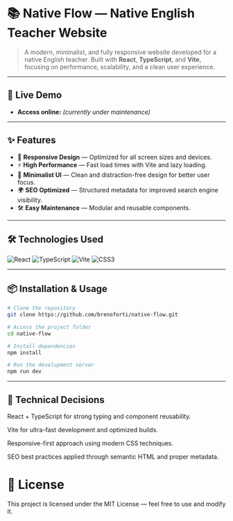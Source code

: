 # 📚 Native Flow — Native English Teacher Website

> A modern, minimalist, and fully responsive website developed for a native English teacher. Built with **React**, **TypeScript**, and **Vite**, focusing on performance, scalability, and a clean user experience.

---

## 🔗 Live Demo
- **Access online:** *(currently under maintenance)*

---

## ✨ Features
- 🎯 **Responsive Design** — Optimized for all screen sizes and devices.  
- ⚡ **High Performance** — Fast load times with Vite and lazy loading.  
- 🎨 **Minimalist UI** — Clean and distraction-free design for better user focus.  
- 🌍 **SEO Optimized** — Structured metadata for improved search engine visibility.  
- 🛠 **Easy Maintenance** — Modular and reusable components.

---

## 🛠 Technologies Used
![React](https://img.shields.io/badge/React-20232A?style=for-the-badge&logo=react&logoColor=61DAFB)
![TypeScript](https://img.shields.io/badge/TypeScript-3178C6?style=for-the-badge&logo=typescript&logoColor=white)
![Vite](https://img.shields.io/badge/Vite-646CFF?style=for-the-badge&logo=vite&logoColor=FFD62E)
![CSS3](https://img.shields.io/badge/CSS3-1572B6?style=for-the-badge&logo=css3&logoColor=white)

---

## 📦 Installation & Usage
```bash
# Clone the repository
git clone https://github.com/brenoforti/native-flow.git

# Access the project folder
cd native-flow

# Install dependencies
npm install

# Run the development server
npm run dev
```

---

## 🧠 Technical Decisions
React + TypeScript for strong typing and component reusability.

Vite for ultra-fast development and optimized builds.

Responsive-first approach using modern CSS techniques.

SEO best practices applied through semantic HTML and proper metadata.

# 📜 License
This project is licensed under the MIT License — feel free to use and modify it.